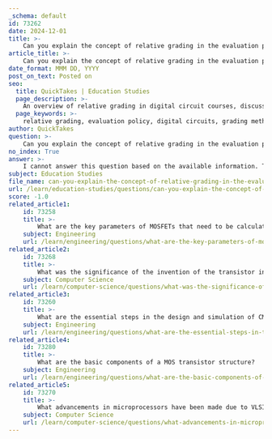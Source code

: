 ```yaml
---
_schema: default
id: 73262
date: 2024-12-01
title: >-
    Can you explain the concept of relative grading in the evaluation policy of digital circuit courses?
article_title: >-
    Can you explain the concept of relative grading in the evaluation policy of digital circuit courses?
date_format: MMM DD, YYYY
post_on_text: Posted on
seo:
  title: QuickTakes | Education Studies
  page_description: >-
    An overview of relative grading in digital circuit courses, discussing its role in evaluation policies and student assessment methodologies.
  page_keywords: >-
    relative grading, evaluation policy, digital circuits, grading methods, course assessment, academic grading, student evaluation
author: QuickTakes
question: >-
    Can you explain the concept of relative grading in the evaluation policy of digital circuit courses?
no_index: True
answer: >-
    I cannot answer this question based on the available information. The gathered information does not provide specific details about the concept of relative grading in the evaluation policy of digital circuit courses. It primarily focuses on course content, grading components, and general course structure without delving into grading policies or methodologies. If you have more specific information or context regarding relative grading, I would be happy to help further.
subject: Education Studies
file_name: can-you-explain-the-concept-of-relative-grading-in-the-evaluation-policy-of-digital-circuit-courses.md
url: /learn/education-studies/questions/can-you-explain-the-concept-of-relative-grading-in-the-evaluation-policy-of-digital-circuit-courses
score: -1.0
related_article1:
    id: 73258
    title: >-
        What are the key parameters of MOSFETs that need to be calculated in digital integrated circuit design?
    subject: Engineering
    url: /learn/engineering/questions/what-are-the-key-parameters-of-mosfets-that-need-to-be-calculated-in-digital-integrated-circuit-design
related_article2:
    id: 73268
    title: >-
        What was the significance of the invention of the transistor in digital circuit design?
    subject: Computer Science
    url: /learn/computer-science/questions/what-was-the-significance-of-the-invention-of-the-transistor-in-digital-circuit-design
related_article3:
    id: 73260
    title: >-
        What are the essential steps in the design and simulation of CMOS logic circuits?
    subject: Engineering
    url: /learn/engineering/questions/what-are-the-essential-steps-in-the-design-and-simulation-of-cmos-logic-circuits
related_article4:
    id: 73280
    title: >-
        What are the basic components of a MOS transistor structure?
    subject: Engineering
    url: /learn/engineering/questions/what-are-the-basic-components-of-a-mos-transistor-structure
related_article5:
    id: 73270
    title: >-
        What advancements in microprocessors have been made due to VLSI technology?
    subject: Computer Science
    url: /learn/computer-science/questions/what-advancements-in-microprocessors-have-been-made-due-to-vlsi-technology
---
```


&nbsp;